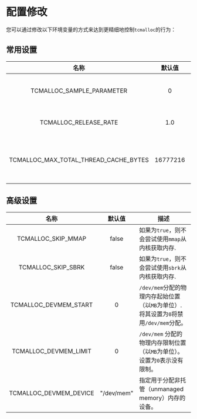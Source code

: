# 配置修改

  您可以通过修改以下环境变量的方式来达到更精细地控制`tcmalloc`的行为：

## 常用设置

  |名称|默认值|描述|
  |:-:|:-:|-|
  |TCMALLOC_SAMPLE_PARAMETER|0|采样的间隔区间. 也就是说我们大约每分配一个字节就采样一次. 采样堆信息可通过`tcmalloc_sample_parmeterMallocExtension::GetHeapSample()` 或 `MallocExtension::ReadStackTraces()` 获得.|
  |TCMALLOC_RELEASE_RATE|1.0|在受支持的系统上设置未使用内存的归还速率. `0`意味着永远不会将内存释放归还系统. 增大可以更快地返回内存，减少它可以较慢地恢复内存. 合理的比率在 [0,10] 范围内|
  |TCMALLOC_MAX_TOTAL_THREAD_CACHE_BYTES|16777216|限制分配给线程缓存的字节总数. 这个限制并不严格, 因此缓存在某些情况下可能会超出. 默认值为 `16MB`. 对于具有许多线程的应用程序可能不够大导致影响性能. 如果您怀疑您的应用程序由于`tcmalloc`中的锁争用而无法扩展到许多线程, 则可以尝试增加此值. 这可能会提高性能, 但代价是 `tcmalloc` 会使用更多的内存.|

## 高级设置

  |名称|默认值|描述|
  |:-:|:-:|-|
  |TCMALLOC_SKIP_MMAP|false|如果为`true`，则不会尝试使用`mmap`从内核获取内存.|
  |TCMALLOC_SKIP_SBRK|false|如果为`true`，则不会尝试使用`sbrk`从内核获取内存.|
  |TCMALLOC_DEVMEM_START|0|`/dev/mem`分配的物理内存起始位置（以`MB`为单位）. 将其设置为`0`将禁用`/dev/mem`分配。|
  |TCMALLOC_DEVMEM_LIMIT|0|`/dev/mem` 分配的物理内存限制位置（以`MB`为单位）。 设置为`0`表示没有限制。|
  |TCMALLOC_DEVMEM_DEVICE|"/dev/mem"|指定用于分配非托管（unmanaged memory）内存的设备。|
